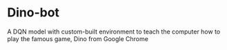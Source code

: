 # Dino-bot
A DQN model with custom-built environment to teach the computer how to play the famous game, Dino from Google Chrome
